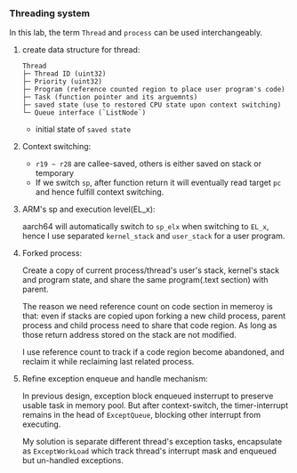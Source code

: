 ### Threading system

In this lab, the term `Thread` and `process` can be used interchangeably.

1. create data structure for thread:

    ```
    Thread
    ├─ Thread ID (uint32)
    ├─ Priority (uint32)
    ├─ Program (reference counted region to place user program's code)
    ├─ Task (function pointer and its arguemnts)
    ├─ saved state (use to restored CPU state upon context switching)
    └─ Queue interface (`ListNode`)
    ```
    - initial state of `saved state`

2. Context switching:

    - `r19 ~ r28` are callee-saved, others is either saved on stack or temporary
    - If we switch `sp`, after function return it will eventually read target `pc` and hence fulfill context switching.

3. ARM's sp and execution level(EL_x):

    aarch64 will automatically switch to `sp_elx` when switching to `EL_x`, hence I use separated `kernel_stack` and `user_stack` for a user program.

4. Forked process:

    Create a copy of current process/thread's user's stack, kernel's stack and program state, and share the same program(.text section) with parent.

    The reason we need reference count on code section in memeroy is that: even if stacks are copied upon forking a new child process, parent process and child process need to share that code region. As long as those return address stored on the stack are not modified.

    I use reference count to track if a code region become abandoned, and reclaim it while reclaiming last related process.

5. Refine exception enqueue and handle mechanism:

    In previous design, exception block enqueued insterrupt to preserve usable task in memory pool. But after context-switch, the timer-interrupt remains in the head of `ExceptQueue`, blocking other interrupt from executing.

    My solution is separate different thread's exception tasks, encapsulate as `ExceptWorkLoad` which track thread's interrupt mask and enqueued but un-handled exceptions.